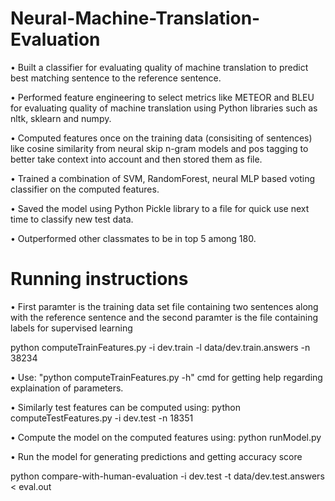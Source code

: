 # Neural-Machine-Translation-Evaluation

• Built a classifier for evaluating quality of machine translation to predict best matching sentence to the reference sentence.

• Performed feature engineering to select metrics like METEOR and BLEU for evaluating quality of machine translation
using Python libraries such as nltk, sklearn and numpy.

• Computed features once on the training data (consisiting of sentences) like cosine similarity from neural skip n-gram models and pos tagging to better take context into account and then stored them as file.

• Trained a combination of SVM, RandomForest, neural MLP based voting classifier on the computed features. 

• Saved the model using Python Pickle library to a file for quick use next time to classify new test data.

• Outperformed other classmates to be in top 5 among 180. 

# Running instructions

• First paramter is the training data set file containing two sentences along with the reference sentence and the second paramter is the     file containing labels for supervised learning

  python computeTrainFeatures.py -i dev.train -l data/dev.train.answers -n 38234

• Use: "python computeTrainFeatures.py -h" cmd for getting help regarding explaination of parameters.

• Similarly test features can be computed using: python computeTestFeatures.py -i dev.test -n 18351

• Compute the model on the computed features using: python runModel.py

• Run the model for generating predictions and getting accuracy score
  
  python compare-with-human-evaluation -i dev.test -t data/dev.test.answers < eval.out
